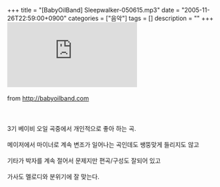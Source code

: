 +++
title = "[BabyOilBand] Sleepwalker-050615.mp3"
date = "2005-11-26T22:59:00+0900"
categories = ["음악"]
tags = []
description = ""
+++
<span class="copyright_entry" style="display:block;" title="[BabyOilBand] Sleepwalker-050615.mp3@@**@@http://shed.egloos.com/1190511"></span>
<embed src="http://elorion.com/~babyoil/demo/Sleepwalker-050615.mp3" type="audio/mpeg" autostart="0" LOOP="TRUE">
<br>
<br>from 
<a href="http://babyoilband.com/">http://babyoilband.com</a>
<br>
<br>
<br>
<br>3기 베이비 오일 곡중에서 개인적으로 좋아 하는 곡.
<br>
<br>메이저에서 마이너로 계속 변조가 일어나는 곡인데도 쌩뚱맞게 들리지도 않고
<br>
<br>기타가 박자를 계속 절어서 문제지만 편곡/구성도 잘되어 있고
<br>
<br>가사도 멜로디와 분위기에 잘 맞는다. 
<!--
       <rdf:RDF xmlns:rdf="http://www.w3.org/1999/02/22-rdf-syntax-ns#"
		    xmlns:dc="http://purl.org/dc/elements/1.1/"
		    xmlns:trackback="http://madskills.com/public/xml/rss/module/trackback/">
       <rdf:Description
	        rdf:about="http://shed.egloos.com/1190511"
	        dc:identifier="http://shed.egloos.com/1190511"
	        dc:title="[BabyOilBand] Sleepwalker-050615.mp3"
	        trackback:ping="http://shed.egloos.com/tb/1190511"/>
       </rdf:RDF>
       -->

<ul></ul>